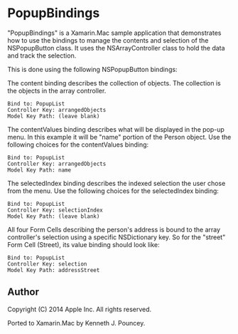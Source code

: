 PopupBindings
=============

"PopupBindings" is a Xamarin.Mac sample application that demonstrates how
to use the bindings to manage the contents and selection of the
NSPopupButton class.  It uses the NSArrayController class to hold the
data and track the selection.

This is done using the following NSPopupButton bindings:

The content binding describes the collection of objects. The
collection is the objects in the array controller.

	Bind to: PopupList
	Controller Key: arrangedObjects
	Model Key Path: (leave blank)

The contentValues binding describes what will be displayed in the
pop-up menu. In this example it will be "name" portion of the Person
object. Use the following choices for the contentValues binding:

	Bind to: PopupList
	Controller Key: arrangedObjects
	Model Key Path: name

The selectedIndex binding describes the indexed selection the user
chose from the menu. Use the following choices for the selectedIndex
binding:

	Bind to: PopupList
	Controller Key: selectionIndex
	Model Key Path: (leave blank)

All four Form Cells describing the person's address is bound to the
array controller's selection using a specific NSDictionary key.  So
for the "street" Form Cell (Street), its value binding should look
like:

	Bind to: PopupList
	Controller Key: selection
	Model Key Path: addressStreet

Author
------ 

Copyright (C) 2014 Apple Inc. All rights reserved.

Ported to Xamarin.Mac by Kenneth J. Pouncey.